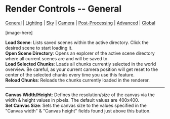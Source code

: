 Render Controls -- General
===============
[General][0] | [Lighting][1] | [Sky][2] | [Camera][3] | [Post-Processing][4] | [Advanced][5] | [Global][6]

[0]:render_controls/general.html
[1]:render_controls/lighting.html
[2]:render_controls/sky.html
[3]:render_controls/camera.html
[4]:render_controls/post-processing.html
[5]:render_controls/advanced.html
[6]:render_controls/global.html

[image-here]

**Load Scene**: Lists saved scenes within the active directory. Click the desired scene to start loading it.  
**Open Scene Directory**: Opens an explorer of the active scene directory where all current scenes are and will be saved to.  
**Load Selected Chunks**: Loads all chunks currently selected in the world overview. Be careful, as your current camera position will get reset to the center of the selected chunks every time you use this feature.  
**Reload Chunks**: Reloads the chunks currently loaded in the renderer.  

------  

**Canvas Width/Height**: Defines the resolution/size of the canvas via the width & height values in pixels. The default values are 400x400.  
**Set Canvas Size**: Sets the canvas size to the values specified in the "Canvas width" & "Canvas height" fields found just above this button.  

